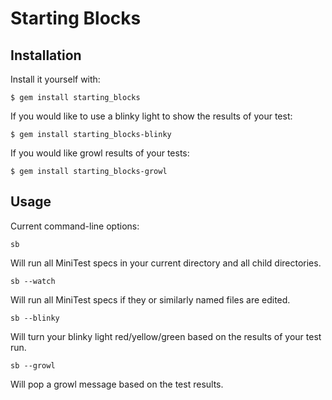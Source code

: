 # Starting Blocks

## Installation

Install it yourself with:

    $ gem install starting_blocks

If you would like to use a blinky light to show the results of your test:

    $ gem install starting_blocks-blinky

If you would like growl results of your tests:

    $ gem install starting_blocks-growl

## Usage

Current command-line options:

````
sb
````

Will run all MiniTest specs in your current directory and all child directories.

````
sb --watch
````

Will run all MiniTest specs if they or similarly named files are edited.

````
sb --blinky
````

Will turn your blinky light red/yellow/green based on the results of your test run.

````
sb --growl
````

Will pop a growl message based on the test results.


